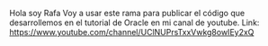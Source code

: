 Hola soy Rafa
Voy a usar este rama para publicar el código que desarrollemos en el tutorial de Oracle en mi canal de youtube.
Link: https://www.youtube.com/channel/UClNUPrsTxxVwkg8owIEy2xQ
